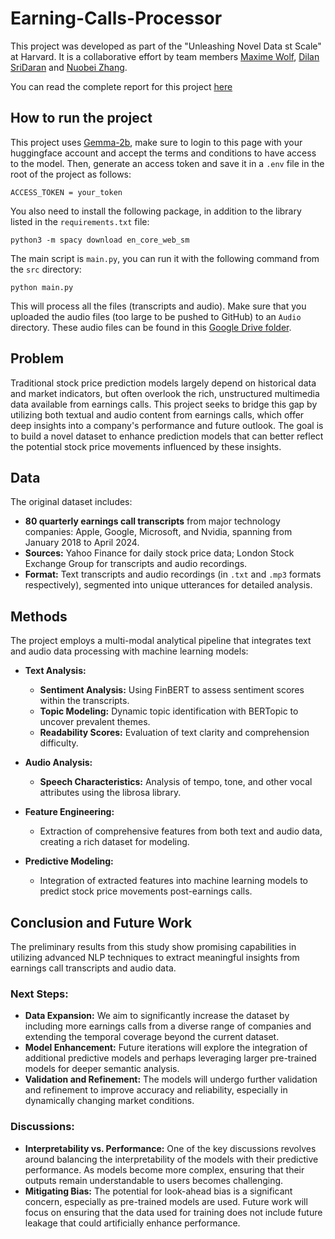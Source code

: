 # Earning-Calls-Processor

This project was developed as part of the "Unleashing Novel Data st Scale" at Harvard. It is a collaborative effort by team members [Maxime Wolf](https://www.linkedin.com/in/maxime-wolf/), [Dilan SriDaran](https://www.linkedin.com/in/dilansridaran/) and [Nuobei Zhang](https://www.linkedin.com/in/nuobeizhang/).

You can read the complete report for this project [here](https://maximewolf.com/assets/pdf/A_Novel_Earnings_Call_Dataset_for_Stock_Return_Prediction.pdf)

## How to run the project

This project uses [Gemma-2b](https://huggingface.co/google/gemma-2b-it), make sure to login to this page with your huggingface account and accept the terms and conditions to have access to the model. Then, generate an access token and save it in a `.env` file in the root of the project as follows:

```
ACCESS_TOKEN = your_token
```

You also need to install the following package, in addition to the library listed in the `requirements.txt` file:

```
python3 -m spacy download en_core_web_sm
```

The main script is `main.py`, you can run it with the following command from the `src` directory:

```
python main.py
```

This will process all the files (transcripts and audio). Make sure that you uploaded the audio files (too large to be pushed to GitHub) to an `Audio` directory. These audio files can be found in this [Google Drive folder](https://drive.google.com/drive/folders/1).



## Problem

Traditional stock price prediction models largely depend on historical data and market indicators, but often overlook the rich, unstructured multimedia data available from earnings calls. This project seeks to bridge this gap by utilizing both textual and audio content from earnings calls, which offer deep insights into a company's performance and future outlook. The goal is to build a novel dataset to enhance prediction models that can better reflect the potential stock price movements influenced by these insights.


## Data

The original dataset includes:
- **80 quarterly earnings call transcripts** from major technology companies: Apple, Google, Microsoft, and Nvidia, spanning from January 2018 to April 2024.
- **Sources:** Yahoo Finance for daily stock price data; London Stock Exchange Group for transcripts and audio recordings.
- **Format:** Text transcripts and audio recordings (in `.txt` and `.mp3` formats respectively), segmented into unique utterances for detailed analysis.

## Methods

The project employs a multi-modal analytical pipeline that integrates text and audio data processing with machine learning models:

- **Text Analysis:**
  - **Sentiment Analysis:** Using FinBERT to assess sentiment scores within the transcripts.
  - **Topic Modeling:** Dynamic topic identification with BERTopic to uncover prevalent themes.
  - **Readability Scores:** Evaluation of text clarity and comprehension difficulty.

- **Audio Analysis:**
  - **Speech Characteristics:** Analysis of tempo, tone, and other vocal attributes using the librosa library.

- **Feature Engineering:**
  - Extraction of comprehensive features from both text and audio data, creating a rich dataset for modeling.

- **Predictive Modeling:**
  - Integration of extracted features into machine learning models to predict stock price movements post-earnings calls.



## Conclusion and Future Work

The preliminary results from this study show promising capabilities in utilizing advanced NLP techniques to extract meaningful insights from earnings call transcripts and audio data.

### Next Steps:
- **Data Expansion:** We aim to significantly increase the dataset by including more earnings calls from a diverse range of companies and extending the temporal coverage beyond the current dataset.
- **Model Enhancement:** Future iterations will explore the integration of additional predictive models and perhaps leveraging larger pre-trained models for deeper semantic analysis.
- **Validation and Refinement:** The models will undergo further validation and refinement to improve accuracy and reliability, especially in dynamically changing market conditions.

### Discussions:
- **Interpretability vs. Performance:** One of the key discussions revolves around balancing the interpretability of the models with their predictive performance. As models become more complex, ensuring that their outputs remain understandable to users becomes challenging.
- **Mitigating Bias:** The potential for look-ahead bias is a significant concern, especially as pre-trained models are used. Future work will focus on ensuring that the data used for training does not include future leakage that could artificially enhance performance.
